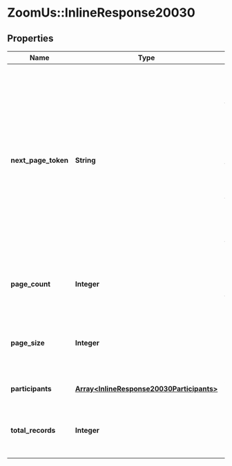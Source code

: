 # ZoomUs::InlineResponse20030

## Properties
Name | Type | Description | Notes
------------ | ------------- | ------------- | -------------
**next_page_token** | **String** | The next page token is used to paginate through large result sets. A next page token will be returned whenever the set of available results exceeds the current page size. The expiration period for this token is 15 minutes. | [optional] 
**page_count** | **Integer** | The number of pages returned for the request made. | [optional] 
**page_size** | **Integer** | The number of records returned within a single API call. | [optional] 
**participants** | [**Array&lt;InlineResponse20030Participants&gt;**](InlineResponse20030Participants.md) | Array of user objects. | [optional] 
**total_records** | **Integer** | The number of all records available across pages. | [optional] 


